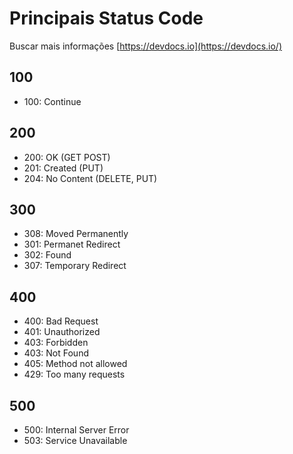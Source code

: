 # Principais Status Code

Buscar mais informações [https://devdocs.io](https://devdocs.io/)

## 100
- 100: Continue

## 200
- 200: OK (GET POST)
- 201: Created (PUT)
- 204: No Content (DELETE, PUT)

## 300
- 308: Moved Permanently
- 301: Permanet Redirect
- 302: Found
- 307: Temporary Redirect

## 400
- 400: Bad Request
- 401: Unauthorized
- 403: Forbidden
- 403: Not Found
- 405: Method not allowed
- 429: Too many requests

## 500
- 500: Internal Server Error
- 503: Service Unavailable


